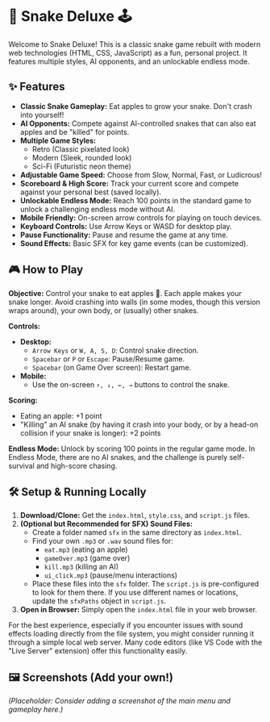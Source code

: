 # 🐍 Snake Deluxe 🕹️

Welcome to Snake Deluxe! This is a classic snake game rebuilt with modern web technologies (HTML, CSS, JavaScript) as a fun, personal project. It features multiple styles, AI opponents, and an unlockable endless mode.

## ✨ Features

*   **Classic Snake Gameplay:** Eat apples to grow your snake. Don't crash into yourself!
*   **AI Opponents:** Compete against AI-controlled snakes that can also eat apples and be "killed" for points.
*   **Multiple Game Styles:**
    *   Retro (Classic pixelated look)
    *   Modern (Sleek, rounded look)
    *   Sci-Fi (Futuristic neon theme)
*   **Adjustable Game Speed:** Choose from Slow, Normal, Fast, or Ludicrous!
*   **Scoreboard & High Score:** Track your current score and compete against your personal best (saved locally).
*   **Unlockable Endless Mode:** Reach 100 points in the standard game to unlock a challenging endless mode without AI.
*   **Mobile Friendly:** On-screen arrow controls for playing on touch devices.
*   **Keyboard Controls:** Use Arrow Keys or WASD for desktop play.
*   **Pause Functionality:** Pause and resume the game at any time.
*   **Sound Effects:** Basic SFX for key game events (can be customized).

## 🎮 How to Play

**Objective:** Control your snake to eat apples 🍎. Each apple makes your snake longer. Avoid crashing into walls (in some modes, though this version wraps around), your own body, or (usually) other snakes.

**Controls:**

*   **Desktop:**
    *   `Arrow Keys` or `W, A, S, D`: Control snake direction.
    *   `Spacebar` or `P` or `Escape`: Pause/Resume game.
    *   `Spacebar` (on Game Over screen): Restart game.
*   **Mobile:**
    *   Use the on-screen `↑, ↓, ←, →` buttons to control the snake.

**Scoring:**

*   Eating an apple: +1 point
*   "Killing" an AI snake (by having it crash into your body, or by a head-on collision if your snake is longer): +2 points

**Endless Mode:**
Unlock by scoring 100 points in the regular game mode. In Endless Mode, there are no AI snakes, and the challenge is purely self-survival and high-score chasing.

## 🛠️ Setup & Running Locally

1.  **Download/Clone:** Get the `index.html`, `style.css`, and `script.js` files.
2.  **(Optional but Recommended for SFX) Sound Files:**
    *   Create a folder named `sfx` in the same directory as `index.html`.
    *   Find your own `.mp3` or `.wav` sound files for:
        *   `eat.mp3` (eating an apple)
        *   `gameOver.mp3` (game over)
        *   `kill.mp3` (killing an AI)
        *   `ui_click.mp3` (pause/menu interactions)
    *   Place these files into the `sfx` folder. The `script.js` is pre-configured to look for them there. If you use different names or locations, update the `sfxPaths` object in `script.js`.
3.  **Open in Browser:** Simply open the `index.html` file in your web browser.

For the best experience, especially if you encounter issues with sound effects loading directly from the file system, you might consider running it through a simple local web server. Many code editors (like VS Code with the "Live Server" extension) offer this functionality easily.

## 🖼️ Screenshots (Add your own!)

*(Placeholder: Consider adding a screenshot of the main menu and gameplay here.)*
